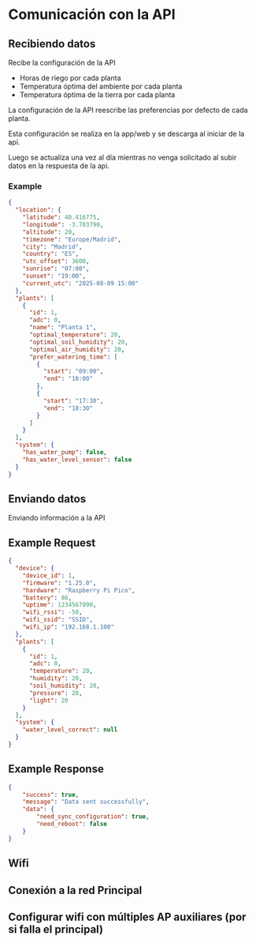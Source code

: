 # Comunicación con la API

## Recibiendo datos

Recibe la configuración de la API

- Horas de riego por cada planta
- Temperatura óptima del ambiente por cada planta
- Temperatura óptima de la tierra por cada planta


La configuración de la API reescribe las preferencias por defecto de cada 
planta.

Esta configuración se realiza en la app/web y se descarga al iniciar de la api.

Luego se actualiza una vez al día mientras no venga solicitado al subir 
datos en la respuesta de la api.

### Example

```json
{
  "location": {
    "latitude": 40.416775,
    "longitude": -3.703790,
    "altitude": 20,
    "timezone": "Europe/Madrid",
    "city": "Madrid",
    "country": "ES",
    "utc_offset": 3600,
    "sunrise": "07:00",
    "sunset": "19:00",
    "current_utc": "2025-08-09 15:00" 
  },
  "plants": [
    {
      "id": 1,
      "adc": 0,
      "name": "Planta 1",
      "optimal_temperature": 20,
      "optimal_soil_humidity": 20,
      "optimal_air_humidity": 20,
      "prefer_watering_time": [
        {
          "start": "09:00",
          "end": "10:00"
        },
        {
          "start": "17:30",
          "end": "18:30"
        }
      ]
    }
  ],
  "system": {
    "has_water_pump": false,
    "has_water_level_sensor": false
  }
}
```

## Enviando datos

Enviando información a la API

## Example Request

```json
{
  "device": {
    "device_id": 1,
    "firmware": "1.25.0",
    "hardware": "Raspberry Pi Pico",
    "battery": 86,
    "uptime": 1234567890,
    "wifi_rssi": -50,
    "wifi_ssid": "SSID",
    "wifi_ip": "192.168.1.100"
  },
  "plants": [
    {
      "id": 1,
      "adc": 0,
      "temperature": 20,
      "humidity": 20,
      "soil_humidity": 20,
      "pressure": 20,
      "light": 20
    }
  ],
  "system": {
    "water_level_correct": null
  }
}
```

## Example Response

```json
{
    "success": true,
    "message": "Data sent successfully",
    "data": {
        "need_sync_configuration": true,
        "need_reboot": false
    }
}
```

## Wifi

## Conexión a la red Principal

## Configurar wifi con múltiples AP auxiliares (por si falla el principal)

